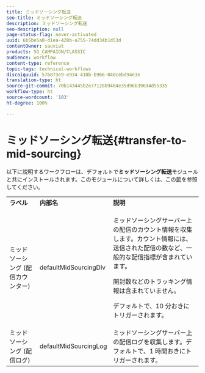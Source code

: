 ```yaml
---
title: ミッドソーシング転送
seo-title: ミッドソーシング転送
description: ミッドソーシング転送
seo-description: null
page-status-flag: never-activated
uuid: 6b5be5a0-d1ea-428b-a755-74dd34b1d53d
contentOwner: sauviat
products: SG_CAMPAIGN/CLASSIC
audience: workflow
content-type: reference
topic-tags: technical-workflows
discoiquuid: 57b873e9-e934-410b-b966-040cebd94e3e
translation-type: ht
source-git-commit: 70b143445b2e77128b9404e35d96b39694d55335
workflow-type: ht
source-wordcount: '103'
ht-degree: 100%

---
```



# ミッドソーシング転送{#transfer-to-mid-sourcing}

以下に説明するワークフローは、デフォルトで&#x200B;**ミッドソーシング転送**&#x200B;モジュールと共にインストールされます。このモジュールについて詳しくは、この[節](../../installation/using/mid-sourcing-deployment.md)を参照してください。

<table> 
 <tbody> 
  <tr> 
   <td> <strong>ラベル</strong><br /> </td> 
   <td> <strong>内部名</strong><br /> </td> 
   <td> <strong>説明</strong><br /> </td> 
  </tr> 
  <tr> 
   <td> <span class="uicontrol">ミッドソーシング (配信カウンター)</span> <br /> </td> 
   <td> <span class="uicontrol">defaultMidSourcingDlv</span> <br /> </td> 
   <td> <p>ミッドソーシングサーバー上の配信のカウント情報を収集します。カウント情報には、送信された配信の数など、一般的な配信指標が含まれています。</p> <p>開封数などのトラッキング情報は含まれていません。</p> <p>デフォルトで、10 分おきにトリガーされます。</p> </td> 
  </tr> 
  <tr> 
   <td> <span class="uicontrol">ミッドソーシング (配信ログ)</span> <br /> </td> 
   <td> <span class="uicontrol">defaultMidSourcingLog</span> <br /> </td> 
   <td> ミッドソーシングサーバー上の配信ログを収集します。デフォルトで、1 時間おきにトリガーされます。<br /> </td> 
  </tr> 
 </tbody> 
</table>

